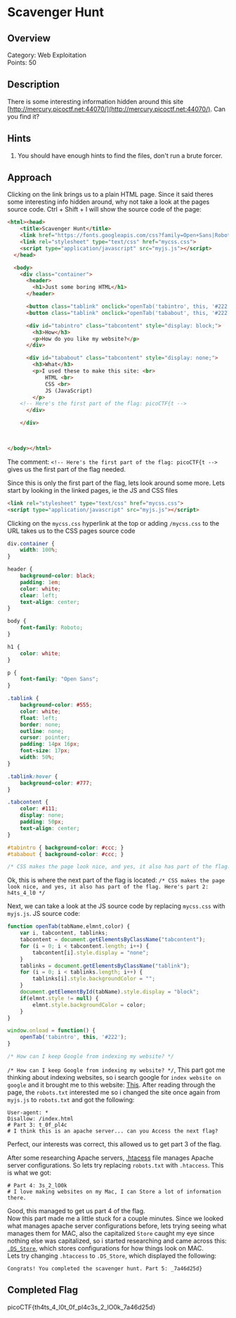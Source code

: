 # Scavenger Hunt

## Overview

Category: Web Exploitation<br/> 
Points: 50

## Description

There is some interesting information hidden around this site [http://mercury.picoctf.net:44070/](http://mercury.picoctf.net:44070/). Can you find it?

## Hints

1. You should have enough hints to find the files, don't run a brute forcer.

## Approach

Clicking on the link brings us to a plain HTML page. Since it said theres some interesting info hidden around, why not take a look at the pages source code. Ctrl + Shift + I will show the source code of the page:

```html
<html><head>
    <title>Scavenger Hunt</title>
    <link href="https://fonts.googleapis.com/css?family=Open+Sans|Roboto" rel="stylesheet">
    <link rel="stylesheet" type="text/css" href="mycss.css">
    <script type="application/javascript" src="myjs.js"></script>
  </head>

  <body>
    <div class="container">
      <header>
        <h1>Just some boring HTML</h1>
      </header>

      <button class="tablink" onclick="openTab('tabintro', this, '#222')" id="defaultOpen" style="background-color: rgb(34, 34, 34);">How</button>
      <button class="tablink" onclick="openTab('tababout', this, '#222')" style="">What</button>

      <div id="tabintro" class="tabcontent" style="display: block;">
        <h3>How</h3>
        <p>How do you like my website?</p>
      </div>

      <div id="tababout" class="tabcontent" style="display: none;">
        <h3>What</h3>
        <p>I used these to make this site: <br>
            HTML <br>
            CSS <br>
            JS (JavaScript)
        </p>
    <!-- Here's the first part of the flag: picoCTF{t -->
      </div>

    </div>

  

</body></html>
```

The comment: `<!-- Here's the first part of the flag: picoCTF{t -->` gives us the first part of the flag needed.

Since this is only the first part of the flag, lets look around some more. Lets start by looking in the linked pages, ie the JS and CSS files

```html
<link rel="stylesheet" type="text/css" href="mycss.css">
<script type="application/javascript" src="myjs.js"></script>
```

Clicking on the `mycss.css` hyperlink at the top or adding `/mycss.css` to the URL takes us to the CSS pages source code

```css
div.container {
    width: 100%;
}

header {
    background-color: black;
    padding: 1em;
    color: white;
    clear: left;
    text-align: center;
}

body {
    font-family: Roboto;
}

h1 {
    color: white;
}

p {
    font-family: "Open Sans";
}

.tablink {
    background-color: #555;
    color: white;
    float: left;
    border: none;
    outline: none;
    cursor: pointer;
    padding: 14px 16px;
    font-size: 17px;
    width: 50%;
}

.tablink:hover {
    background-color: #777;
}

.tabcontent {
    color: #111;
    display: none;
    padding: 50px;
    text-align: center;
}

#tabintro { background-color: #ccc; }
#tababout { background-color: #ccc; }

/* CSS makes the page look nice, and yes, it also has part of the flag. Here's part 2: h4ts_4_l0 */
```

Ok, this is where the next part of the flag is located:  `/* CSS makes the page look nice, and yes, it also has part of the flag. Here's part 2: h4ts_4_l0 */`

Next, we can take a look at the JS source code by replacing `mycss.css` with `myjs.js`. JS source code:

```js
function openTab(tabName,elmnt,color) {
    var i, tabcontent, tablinks;
    tabcontent = document.getElementsByClassName("tabcontent");
    for (i = 0; i < tabcontent.length; i++) {
        tabcontent[i].style.display = "none";
    }
    tablinks = document.getElementsByClassName("tablink");
    for (i = 0; i < tablinks.length; i++) {
        tablinks[i].style.backgroundColor = "";
    }
    document.getElementById(tabName).style.display = "block";
    if(elmnt.style != null) {
        elmnt.style.backgroundColor = color;
    }
}

window.onload = function() {
    openTab('tabintro', this, '#222');
}

/* How can I keep Google from indexing my website? */
```

`/* How can I keep Google from indexing my website? */`, This part got me thinking about indexing websites, so i search google for `index website on google` and it brought me to this website: [This](https://www.google.com/search/howsearchworks/crawling-indexing/). <bt>
After reading through the page, the `robots.txt` interested me so i changed the site once again from `myjs.js` to `robots.txt` and got the following:

```text
User-agent: *
Disallow: /index.html
# Part 3: t_0f_pl4c
# I think this is an apache server... can you Access the next flag?
```

Perfect, our interests was correct, this allowed us to get part 3 of the flag.

After some researching Apache servers, [.htacess](https://phoenixnap.com/kbhow-to-set-up-enable-htaccess-apache) file manages Apache server configurations. So lets try replacing `robots.txt` with `.htaccess`. This is what we got:

```text
# Part 4: 3s_2_lO0k
# I love making websites on my Mac, I can Store a lot of information there.
```
Good, this managed to get us part 4 of the flag. <br>
Now this part made me a little stuck for a couple minutes. Since we looked what manages apache server configurations before, lets trying seeing what manages them for MAC, also the capitalized `Store` caught my eye since nothing else was capitalized, so i started researching and came across this: [`.DS_Store`](https://en.wikipedia.org/wiki/.DS_Store), which stores configurations for how things look on MAC. <br>
Lets try changing `.htaccess` to `.DS_Store`, which displayed the following:

```text
Congrats! You completed the scavenger hunt. Part 5: _7a46d25d}
```

## Completed Flag

picoCTF{th4ts_4_l0t_0f_pl4c3s_2_lO0k_7a46d25d}
